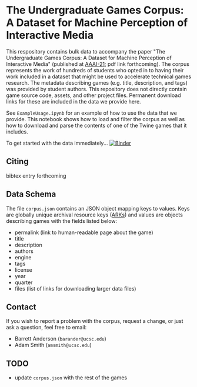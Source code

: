 # The Undergraduate Games Corpus: A Dataset for Machine Perception of Interactive Media
This respository contains bulk data to accompany the paper "The Undergraduate Games Corpus: A Dataset for Machine Perception of Interactive Media" (published at [AAAI-21](https://aaai.org/Conferences/AAAI-21/); pdf link forthcoming). The corpus represents the work of hundreds of students who opted in to having their work included in a dataset that might be used to accelerate technical games research. The metadata describing games (e.g. title, description, and tags) was provided by student authors. This repository does not directly contain game source code, assets, and other project files. Permanent download links for these are included in the data we provide here.

See `ExampleUsage.ipynb` for an example of how to use the data that we provide. This notebook shows how to load and filter the corpus as well as how to download and parse the contents of one of the Twine games that it includes.

To get started with the data immediately... [![Binder](https://mybinder.org/badge_logo.svg)](https://mybinder.org/v2/gh/barrettrees/undergraduate_games_corpus/HEAD?filepath=ExampleUsage.ipynb)

## Citing
bibtex entry forthcoming

## Data Schema
The file `corpus.json` contains an JSON object mapping keys to values. Keys are globally unique archival resource keys ([ARKs](https://en.wikipedia.org/wiki/Archival_Resource_Key)) and values are objects describing games with the fields listed below:

 - permalink (link to human-readable page about the game)
 - title
 - description
 - authors
 - engine
 - tags
 - license
 - year
 - quarter
 - files (list of links for downloading larger data files)

## Contact

If you wish to report a problem with the corpus, request a change, or just ask a question, feel free to email:
- Barrett Anderson (`barander@ucsc.edu`)
- Adam Smith (`amsmith@ucsc.edu`)

## TODO
- update `corpus.json` with the rest of the games

